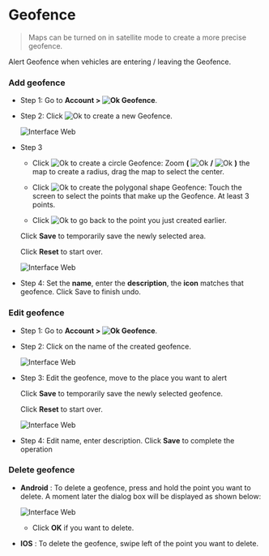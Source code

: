 # Geofence

> Maps can be turned on in satellite mode to create a more precise geofence.

Alert Geofence when vehicles are entering / leaving the Geofence.

  
<div id="warning-area"> 
</div>

### Add geofence
* Step 1: Go to **Account > <span class="icon-left svg-filter-info">![Ok](/docs/assets/images/web-interface/icon/SVG/pentagon.svg)  Geofence**.

* Step 2: Click <span class="icon-left svg-filter-tick">![Ok](/docs/assets/images/web-interface/icon/SVG/plus.svg) to create a new Geofence.

    <span class="icon-left5">![Interface Web](/docs/assets/images/web-english/gotrack365-el/add-geofence-2.jpg)

* Step 3 

    * Click <span class="icon-left svg-filter-info">![Ok](/docs/assets/images/web-interface/icon/SVG/circle.svg) to create a circle Geofence: Zoom **(** <span class="icon-left svg-filter-tick">![Ok](/docs/assets/images/web-interface/icon/SVG/plus.svg) **/** <span class="icon-left svg-filter-info">![Ok](/docs/assets/images/web-interface/icon/SVG/minus.svg)  **)** the map to create a radius, drag the map to select the center.

    * Click <span class="icon-left svg-filter-info">![Ok](/docs/assets/images/web-interface/icon/SVG/pentagon.svg) to create the polygonal shape Geofence: Touch the screen to select the points that make up the Geofence. At least 3 points.

    * Click  <span class="icon-left svg-filter-info">![Ok](/docs/assets/images/web-interface/icon/SVG/icons8-undo.svg) to go back to the point you just created earlier.

    Click **Save** to temporarily save the newly selected area.

    Click **Reset** to start over.

    <span class="icon-left5">![Interface Web](/docs/assets/images/web-english/gotrack365-el/add-geofence-3.jpg)

* Step 4: Set the **name**, enter the **description**, the **icon** matches that geofence. Click Save to finish undo.

### Edit geofence

* Step 1: Go to **Account > <span class="icon-left svg-filter-info">![Ok](/docs/assets/images/web-interface/icon/SVG/pentagon.svg)  Geofence**.
* Step 2: Click on the name of the created geofence.

    <span class="icon-left5">![Interface Web](/docs/assets/images/web-english/gotrack365-el/edit-geofence-2.jpg)

* Step 3: Edit the geofence, move to the place you want to alert

    Click **Save** to temporarily save the newly selected geofence.

    Click **Reset** to start over.

    <span class="icon-left5">![Interface Web](/docs/assets/images/web-english/gotrack365-el/edit-geofence-5.jpg)

* Step 4: Edit name, enter description. Click **Save** to complete the operation


### Delete geofence

* **Android** : To delete a geofence, press and hold the point you want to delete. A moment later the dialog box will be displayed as shown below:

    <span class="icon-left4">![Interface Web](/docs/assets/images/web-english/gotrack365-el/delete-geofence.jpg)

    * Click **OK** if you want to delete.

* **IOS** : To delete the geofence, swipe left of the point you want to delete.




